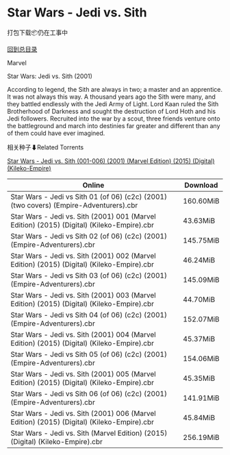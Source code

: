 # Star Wars - Jedi vs. Sith

打包下载📦仍在工事中

[回到总目录](/Catalogs.md)

Marvel

Star Wars: Jedi vs. Sith (2001)

According to legend, the Sith are always in two; a master and an apprentice. It was not always this way. A thousand years ago the Sith were many, and they battled endlessly with the Jedi Army of Light. Lord Kaan ruled the Sith Brotherhood of Darkness and sought the destruction of Lord Hoth and his Jedi followers. Recruited into the war by a scout, three friends venture onto the battleground and march into destinies far greater and different than any of them could have ever imagined.





相关种子⬇Related Torrents

[Star Wars - Jedi vs. Sith (001-006) (2001) (Marvel Edition) (2015) (Digital) (Kileko-Empire)](https://github.com/alicewish/markdown/blob/master/torrent/Star-Wars---Jedi-vs--Sith--001-006---2001---Marvel-Edition---2015---Digital---Kileko-Empire.md)

Online | Download
--- | ---
Star Wars - Jedi vs Sith 01 (of 06) (c2c) (2001) (two covers) (Empire-Adventurers).cbr | 160.60MiB
Star Wars - Jedi vs. Sith (2001) 001 (Marvel Edition) (2015) (Digital) (Kileko-Empire).cbr | 43.63MiB
Star Wars - Jedi vs Sith 02 (of 06) (c2c) (2001) (Empire-Adventurers).cbr | 145.75MiB
Star Wars - Jedi vs. Sith (2001) 002 (Marvel Edition) (2015) (Digital) (Kileko-Empire).cbr | 46.24MiB
Star Wars - Jedi vs Sith 03 (of 06) (c2c) (2001) (Empire-Adventurers).cbr | 145.09MiB
Star Wars - Jedi vs. Sith (2001) 003 (Marvel Edition) (2015) (Digital) (Kileko-Empire).cbr | 44.70MiB
Star Wars - Jedi vs Sith 04 (of 06) (c2c) (2001) (Empire-Adventurers).cbr | 152.07MiB
Star Wars - Jedi vs. Sith (2001) 004 (Marvel Edition) (2015) (Digital) (Kileko-Empire).cbr | 45.37MiB
Star Wars - Jedi vs Sith 05 (of 06) (c2c) (2001) (Empire-Adventurers).cbr | 154.06MiB
Star Wars - Jedi vs. Sith (2001) 005 (Marvel Edition) (2015) (Digital) (Kileko-Empire).cbr | 45.35MiB
Star Wars - Jedi vs Sith 06 (of 06) (c2c) (2001) (Empire-Adventurers).cbr | 141.91MiB
Star Wars - Jedi vs. Sith (2001) 006 (Marvel Edition) (2015) (Digital) (Kileko-Empire).cbr | 45.84MiB
Star Wars - Jedi vs. Sith (Marvel Edition) (2015) (Digital) (Kileko-Empire).cbr | 256.19MiB